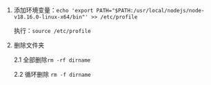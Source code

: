 1. 添加环境变量：`echo 'export PATH="$PATH:/usr/local/nodejs/node-v18.16.0-linux-x64/bin"' >> /etc/profile`

   执行：`source /etc/profile`

2. 删除文件夹

   2.1 全部删除`rm -rf dirname`

   2.2 循环删除 `rm -f dirname`
